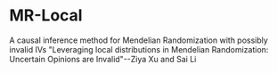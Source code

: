 # MR-Local
A causal inference method for Mendelian Randomization with possibly invalid IVs
"Leveraging local distributions in Mendelian Randomization: Uncertain Opinions are Invalid"--Ziya Xu and Sai Li
